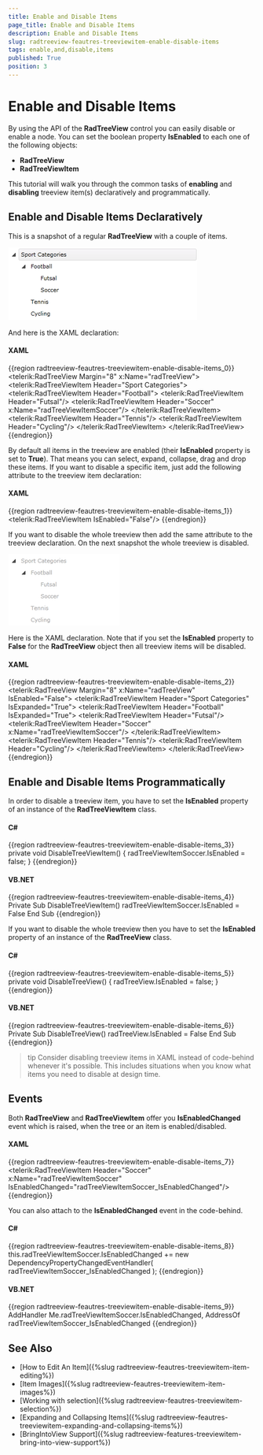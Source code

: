 ```yaml
---
title: Enable and Disable Items
page_title: Enable and Disable Items
description: Enable and Disable Items
slug: radtreeview-feautres-treeviewitem-enable-disable-items
tags: enable,and,disable,items
published: True
position: 3
---
```


# Enable and Disable Items

By using the API of the __RadTreeView__ control you can easily disable or enable a node. You can set the boolean property __IsEnabled__ to each one of the following objects:

* __RadTreeView__
* __RadTreeViewItem__

This tutorial will walk you through the common tasks of __enabling__ and __disabling__ treeview item(s) declaratively and programmatically.

## Enable and Disable Items Declaratively 

This is a snapshot of a regular __RadTreeView__ with a couple of items.

![](images/RadTreeView_TreeViewItemEnableDisableItems_001.png)

And here is the XAML declaration:

#### __XAML__

{{region radtreeview-feautres-treeviewitem-enable-disable-items_0}}
	<telerik:RadTreeView Margin="8" x:Name="radTreeView">
	    <telerik:RadTreeViewItem Header="Sport Categories">
	        <telerik:RadTreeViewItem Header="Football">
	            <telerik:RadTreeViewItem Header="Futsal"/>
	            <telerik:RadTreeViewItem Header="Soccer"
	                x:Name="radTreeViewItemSoccer"/>
	        </telerik:RadTreeViewItem>
	        <telerik:RadTreeViewItem Header="Tennis"/>
	        <telerik:RadTreeViewItem Header="Cycling"/>
	    </telerik:RadTreeViewItem>
	</telerik:RadTreeView>
	{{endregion}}

By default all items in the treeview are enabled (their __IsEnabled__ property is set to __True__). That means you can select, expand, collapse, drag and drop these items. If you want to disable a specific item, just add the following attribute to the treeview item declaration: 

#### __XAML__

{{region radtreeview-feautres-treeviewitem-enable-disable-items_1}}
	<telerik:RadTreeViewItem IsEnabled="False"/>
	{{endregion}}

If you want to disable the whole treeview then add the same attribute to the treeview declaration. On the next snapshot the whole treeview is disabled. 

![](images/RadTreeView_TreeViewItemEnableDisableItems_010.png)

Here is the XAML declaration. Note that if you set the __IsEnabled__ property to __False__ for the __RadTreeView__ object then all treeview items will be disabled. 

#### __XAML__

{{region radtreeview-feautres-treeviewitem-enable-disable-items_2}}
	<telerik:RadTreeView Margin="8" x:Name="radTreeView" IsEnabled="False">
	    <telerik:RadTreeViewItem Header="Sport Categories" IsExpanded="True">
	        <telerik:RadTreeViewItem Header="Football" IsExpanded="True">
	            <telerik:RadTreeViewItem Header="Futsal"/>
	            <telerik:RadTreeViewItem Header="Soccer"
	                x:Name="radTreeViewItemSoccer"/>
	        </telerik:RadTreeViewItem>
	        <telerik:RadTreeViewItem Header="Tennis"/>
	        <telerik:RadTreeViewItem Header="Cycling"/>
	    </telerik:RadTreeViewItem>
	</telerik:RadTreeView>
	{{endregion}}

## Enable and Disable Items Programmatically

In order to disable a treeview item, you have to set the __IsEnabled__ property of an instance of the __RadTreeViewItem__ class. 

#### __C#__

{{region radtreeview-feautres-treeviewitem-enable-disable-items_3}}
	private void DisableTreeViewItem()
	{
	    radTreeViewItemSoccer.IsEnabled = false;
	}
	{{endregion}}

#### __VB.NET__

{{region radtreeview-feautres-treeviewitem-enable-disable-items_4}}
	Private Sub DisableTreeViewItem()
	    radTreeViewItemSoccer.IsEnabled = False
	End Sub
	{{endregion}}
	
If you want to disable the whole treeview then you have to set the __IsEnabled__ property of an instance of the __RadTreeView__ class. 

#### __C#__

{{region radtreeview-feautres-treeviewitem-enable-disable-items_5}}
	private void DisableTreeView()
	{
	    radTreeView.IsEnabled = false;
	}
	{{endregion}}

#### __VB.NET__

{{region radtreeview-feautres-treeviewitem-enable-disable-items_6}}
	Private Sub DisableTreeView()
	    radTreeView.IsEnabled = False
	End Sub
	{{endregion}}

>tip Consider disabling treeview items in XAML instead of code-behind whenever it's possible. This includes situations when you know what items you need to disable at design time.

## Events 

Both __RadTreeView__ and __RadTreeViewItem__ offer you __IsEnabledChanged__ event which is raised, when the tree or an item is enabled/disabled.

#### __XAML__

{{region radtreeview-feautres-treeviewitem-enable-disable-items_7}}
	<telerik:RadTreeViewItem Header="Soccer"
	    x:Name="radTreeViewItemSoccer" IsEnabledChanged="radTreeViewItemSoccer_IsEnabledChanged"/>
	{{endregion}}

You can also attach to the __IsEnabledChanged__ event in the code-behind.

#### __C#__

{{region radtreeview-feautres-treeviewitem-enable-disable-items_8}}
	this.radTreeViewItemSoccer.IsEnabledChanged += new DependencyPropertyChangedEventHandler( radTreeViewItemSoccer_IsEnabledChanged );
	{{endregion}}

#### __VB.NET__

{{region radtreeview-feautres-treeviewitem-enable-disable-items_9}}
	AddHandler Me.radTreeViewItemSoccer.IsEnabledChanged, AddressOf radTreeViewItemSoccer_IsEnabledChanged
	{{endregion}}

## See Also
 * [How to Edit An Item]({%slug radtreeview-feautres-treeviewitem-item-editing%})
 * [Item Images]({%slug radtreeview-feautres-treeviewitem-item-images%})
 * [Working with selection]({%slug radtreeview-feautres-treeviewitem-selection%})
 * [Expanding and Collapsing Items]({%slug radtreeview-feautres-treeviewitem-expanding-and-collapsing-items%})
 * [BringIntoView Support]({%slug radtreeview-features-treeviewitem-bring-into-view-support%})
